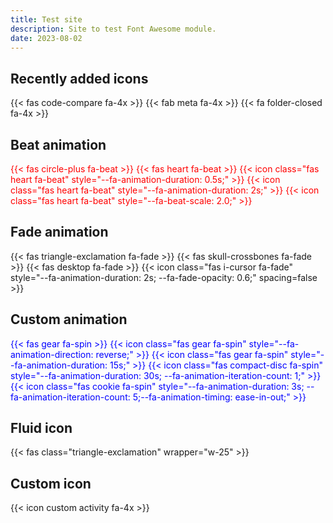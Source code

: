 ```yaml
---
title: Test site
description: Site to test Font Awesome module.
date: 2023-08-02
---
```


## Recently added icons

{{< fas code-compare fa-4x >}}
{{< fab meta fa-4x >}}
{{< fa folder-closed fa-4x >}}

## Beat animation

<div class="fa-3x" style="color: red">
  {{< fas circle-plus fa-beat >}}
  {{< fas heart fa-beat >}}
  {{< icon class="fas heart fa-beat" style="--fa-animation-duration: 0.5s;" >}}
  {{< icon class="fas heart fa-beat" style="--fa-animation-duration: 2s;" >}}
  {{< icon class="fas heart fa-beat" style="--fa-beat-scale: 2.0;" >}}
</div>

## Fade animation

<div class="fa-3x">
  {{< fas triangle-exclamation fa-fade >}}
  {{< fas skull-crossbones fa-fade >}}
  {{< fas desktop fa-fade >}}
  {{< icon class="fas i-cursor fa-fade" style="--fa-animation-duration: 2s; --fa-fade-opacity: 0.6;" spacing=false >}}
</div>

## Custom animation

<div class="fa-3x" style="color: blue">
  {{< fas gear fa-spin >}}
  {{< icon class="fas gear fa-spin" style="--fa-animation-direction: reverse;" >}}
  {{< icon class="fas gear fa-spin" style="--fa-animation-duration: 15s;" >}}
  {{< icon class="fas compact-disc fa-spin" style="--fa-animation-duration: 30s; --fa-animation-iteration-count: 1;" >}}
  {{< icon class="fas cookie fa-spin" style="--fa-animation-duration: 3s; --fa-animation-iteration-count: 5;--fa-animation-timing: ease-in-out;" >}}
</div>

## Fluid icon

{{< fas class="triangle-exclamation" wrapper="w-25" >}}

## Custom icon

{{< icon custom activity fa-4x >}}
